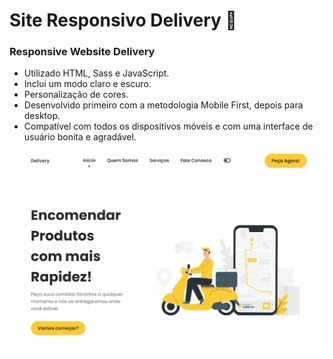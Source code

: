 # Site Responsivo Delivery 🚚
### Responsive Website Delivery

- Utilizado HTML, Sass e JavaScript.
- Inclui um modo claro e escuro.
- Personalização de cores.
- Desenvolvido primeiro com a metodologia Mobile First, depois para desktop.
- Compatível com todos os dispositivos móveis e com uma interface de usuário bonita e agradável.


![Site Responsivo - Delivery](/visualização.png)
